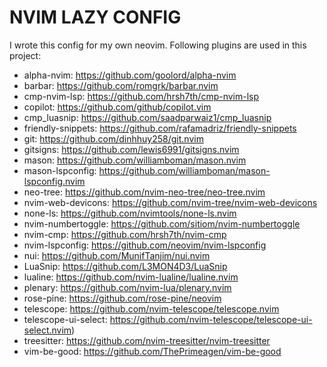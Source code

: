 # NVIM LAZY CONFIG

I wrote this config for my own neovim. Following plugins are used in this project:

- alpha-nvim: https://github.com/goolord/alpha-nvim
- barbar: https://github.com/romgrk/barbar.nvim
- cmp-nvim-lsp: https://github.com/hrsh7th/cmp-nvim-lsp
- copilot: https://github.com/github/copilot.vim
- cmp_luasnip: https://github.com/saadparwaiz1/cmp_luasnip
- friendly-snippets: https://github.com/rafamadriz/friendly-snippets
- git: https://github.com/dinhhuy258/git.nvim
- gitsigns: https://github.com/lewis6991/gitsigns.nvim
- mason: https://github.com/williamboman/mason.nvim
- mason-lspconfig: https://github.com/williamboman/mason-lspconfig.nvim
- neo-tree: https://github.com/nvim-neo-tree/neo-tree.nvim
- nvim-web-devicons: https://github.com/nvim-tree/nvim-web-devicons
- none-ls: https://github.com/nvimtools/none-ls.nvim
- nvim-numbertoggle: https://github.com/sitiom/nvim-numbertoggle
- nvim-cmp: https://github.com/hrsh7th/nvim-cmp
- nvim-lspconfig: https://github.com/neovim/nvim-lspconfig
- nui: https://github.com/MunifTanjim/nui.nvim
- LuaSnip: https://github.com/L3MON4D3/LuaSnip
- lualine: https://github.com/nvim-lualine/lualine.nvim
- plenary: https://github.com/nvim-lua/plenary.nvim
- rose-pine: https://github.com/rose-pine/neovim
- telescope: https://github.com/nvim-telescope/telescope.nvim
- telescope-ui-select: https://github.com/nvim-telescope/telescope-ui-select.nvim)
- treesitter: https://github.com/nvim-treesitter/nvim-treesitter
- vim-be-good: https://github.com/ThePrimeagen/vim-be-good


